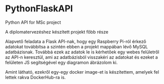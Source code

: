 # PythonFlaskAPI
Python API for MSc project

A diplomatervezéshez készített projekt főbb része

Alapvető feladata a Flask API-nak, hogy egy Raspberry Pi-ról érkező adatokat továbbítsa a szintén ebben a projekt mappában lévő
MySQL adatbázisnak. Továbbá ezek az adatok le is kérhetőek egy webes felületről az API-n keresztül, ami az adatbázisból visszakéri
az adatokat és ezeket a felületen JS segítségével egy diagramon ábrázolom ki.

Amint látható, ezekről egy-egy docker image-et is készítettem, amelyek fel lettek rakva DockerHub-ra is.
